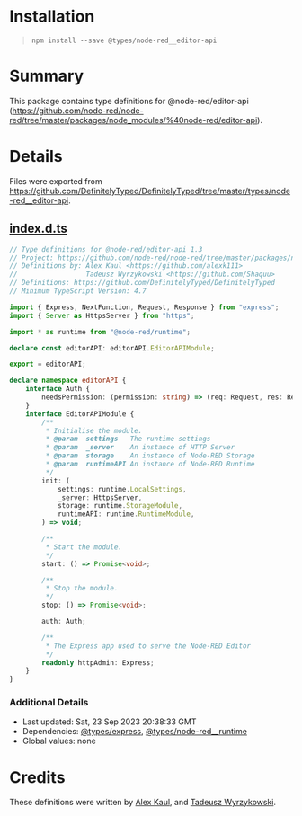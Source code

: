 # Installation
> `npm install --save @types/node-red__editor-api`

# Summary
This package contains type definitions for @node-red/editor-api (https://github.com/node-red/node-red/tree/master/packages/node_modules/%40node-red/editor-api).

# Details
Files were exported from https://github.com/DefinitelyTyped/DefinitelyTyped/tree/master/types/node-red__editor-api.
## [index.d.ts](https://github.com/DefinitelyTyped/DefinitelyTyped/tree/master/types/node-red__editor-api/index.d.ts)
````ts
// Type definitions for @node-red/editor-api 1.3
// Project: https://github.com/node-red/node-red/tree/master/packages/node_modules/%40node-red/editor-api, https://nodered.org/
// Definitions by: Alex Kaul <https://github.com/alexk111>
//                 Tadeusz Wyrzykowski <https://github.com/Shaquu>
// Definitions: https://github.com/DefinitelyTyped/DefinitelyTyped
// Minimum TypeScript Version: 4.7

import { Express, NextFunction, Request, Response } from "express";
import { Server as HttpsServer } from "https";

import * as runtime from "@node-red/runtime";

declare const editorAPI: editorAPI.EditorAPIModule;

export = editorAPI;

declare namespace editorAPI {
    interface Auth {
        needsPermission: (permission: string) => (req: Request, res: Response, next: NextFunction) => void;
    }
    interface EditorAPIModule {
        /**
         * Initialise the module.
         * @param  settings   The runtime settings
         * @param  _server    An instance of HTTP Server
         * @param  storage    An instance of Node-RED Storage
         * @param  runtimeAPI An instance of Node-RED Runtime
         */
        init: (
            settings: runtime.LocalSettings,
            _server: HttpsServer,
            storage: runtime.StorageModule,
            runtimeAPI: runtime.RuntimeModule,
        ) => void;

        /**
         * Start the module.
         */
        start: () => Promise<void>;

        /**
         * Stop the module.
         */
        stop: () => Promise<void>;

        auth: Auth;

        /**
         * The Express app used to serve the Node-RED Editor
         */
        readonly httpAdmin: Express;
    }
}

````

### Additional Details
 * Last updated: Sat, 23 Sep 2023 20:38:33 GMT
 * Dependencies: [@types/express](https://npmjs.com/package/@types/express), [@types/node-red__runtime](https://npmjs.com/package/@types/node-red__runtime)
 * Global values: none

# Credits
These definitions were written by [Alex Kaul](https://github.com/alexk111), and [Tadeusz Wyrzykowski](https://github.com/Shaquu).
